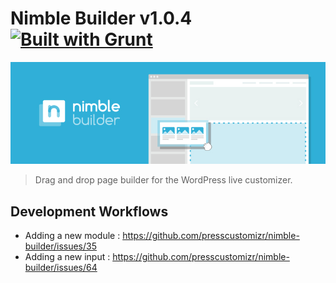 # Nimble Builder v1.0.4 [![Built with Grunt](https://cdn.gruntjs.com/builtwith.png)](http://gruntjs.com/)
![Nimble Builder](/nimble.jpg)

> Drag and drop page builder for the WordPress live customizer.

## Development Workflows
- Adding a new module : https://github.com/presscustomizr/nimble-builder/issues/35
- Adding a new input : https://github.com/presscustomizr/nimble-builder/issues/64
